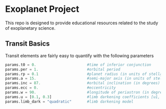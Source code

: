 # Exoplanet Project
This repo is designed to provide educational resources related to the study of exoplanetary science.

## Transit Basics
Transit elements are fairly easy to quantify with the following parameters

```python
params.t0 = 0.                       #time of inferior conjunction
params.per = 1.                      #orbital period
params.rp = 0.1                      #planet radius (in units of stellar radii)
params.a = 15.                       #semi-major axis (in units of stellar radii)
params.inc = 87.                     #orbital inclination (in degrees)
params.ecc = 0.                      #eccentricity
params.w = 90.                       #longitude of periastron (in degrees)
params.u = [0.1, 0.3]                #limb darkening coefficients [u1, u2]
params.limb_dark = "quadratic"       #limb darkening model

```
